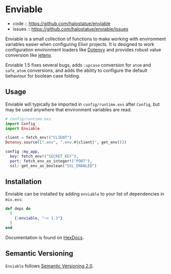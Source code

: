# Enviable

- code :: https://github.com/halostatue/enviable
- issues :: https://github.com/halostatue/enviable/issues

Enviable is a small collection of functions to make working with environment
variables easier when configuring Elixir projects. It is designed to work
configuration environment loaders like [Dotenvy][Dotenvy] and provides robust
value conversion like [jetenv][jetenv].

Enviable 1.5 fixes several bugs, adds `:upcase` conversion for `atom` and
`safe_atom` conversions, and adds the ability to configure the default behaviour
for boolean case folding.

## Usage

Enviable will typically be imported in `config/runtime.exs` after `Config`, but
may be used anywhere that environment variables are read.

```elixir
# config/runtime.exs
import Config
import Enviable

client = fetch_env!("CLIENT")
Dotenvy.source([".env", ".env.#{client}", get_env()])

config :my_app,
  key: fetch_env!("SECRET_KEY"),
  port: fetch_env_as_integer!("PORT"),
  ssl: get_env_as_boolean("SSL_ENABLED")
```

## Installation

Enviable can be installed by adding `enviable` to your list of dependencies in
`mix.exs`:

```elixir
def deps do
  [
    {:enviable, "~> 1.3"}
  ]
end
```

Documentation is found on [HexDocs][docs].

## Semantic Versioning

`Enviable` follows [Semantic Versioning 2.0][semver].

[docs]: https://hexdocs.pm/enviable
[semver]: http://semver.org/
[dotenvy]: https://hexdocs.pm/dotenvy/readme.html
[jetenv]: https://hexdocs.pm/jetenv/readme.html
